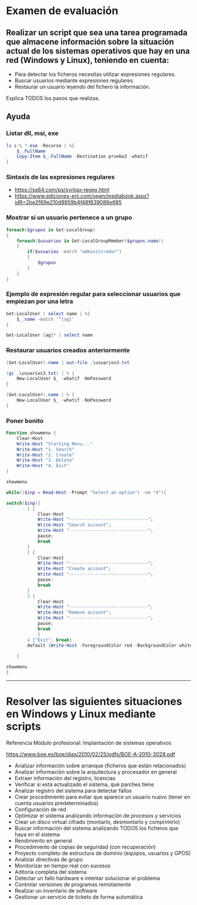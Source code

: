 # Examen de evaluación
## Realizar un script que sea una tarea programada que almacene información sobre la situación actual de los sistemas operativos que hay en una red (Windows y Linux), teniendo en cuenta:
- Para detectar los ficheros necesitas utilizar expresiones regulares.
- Buscar usuarios mediante expresiones regulares.
- Restaurar un usuario leyendo del fichero la información.

Explica TODOS los pasos que realizas.

## Ayuda
### Listar dll, msi, exe
```PowerShell
ls c:\ *.exe -Recurse | %{
    $_.FullName
    Copy-Item $_.FullName -Destination prueba3 -whatif
}
```
### Sintaxis de las expresiones regulares
* https://ss64.com/ps/syntax-regex.html
* https://www.ediciones-eni.com/open/mediabook.aspx?idR=2be2f69e210d8959b4f48f839088e685
### Mostrar si un usuario pertenece a un grupo
```PowerShell
foreach($grupos in Get-LocalGroup)
{
    foreach($usuarios in Get-LocalGroupMember($grupos.name))
    {
        if($usuarios -match "administrador")
        {
            $grupos
        }
    }
}
```
### Ejemplo de expresión regular para seleccionar usuarios que empiezan por una letra
```PowerShell
Get-LocalUser | select name | %{
    $_.name -match '^[ag]'
}

Get-LocalUser [ag]* | select name 
```
### Restaurar usuarios creados anteriormente
```PowerShell
(Get-LocalUser).name | out-file .\usuarios3.txt

(gc .\usuarios3.txt) | % {
    New-LocalUser $_ -whatif -NoPassword
}

(Get-LocalUser).name | % {
    New-LocalUser $_ -whatif -NoPassword
}
```
### Poner bonito
```PowerShell
Function showmenu {
    Clear-Host
    Write-Host "Starting Menu..."
    Write-Host "1. Search"
    Write-Host "2. Create"
    Write-Host "3. Delete"
    Write-Host "4. Exit"
}

showmenu

while(($inp = Read-Host -Prompt "Select an option") -ne "4"){

switch($inp){
        1 {
            Clear-Host
            Write-Host "------------------------------";
            Write-Host "Search account"; 
            Write-Host "------------------------------";
            pause;
            break
        }
        2 {
            Clear-Host
            Write-Host "------------------------------";
            Write-Host "Create account";
            Write-Host "------------------------------";
            pause; 
            break
        }
        3 {
            Clear-Host
            Write-Host "------------------------------";
            Write-Host "Remove account";
            Write-Host "------------------------------"; 
            pause;
            break
            }
        4 {"Exit"; break}
        default {Write-Host -ForegroundColor red -BackgroundColor white "Invalid option. Please select another option";pause}
        
    }

showmenu
}
```
---------------

# Resolver las siguientes situaciones en Windows y Linux mediante scripts
Referencia Módulo profesional: Implantación de sistemas operativos

https://www.boe.es/boe/dias/2010/02/25/pdfs/BOE-A-2010-3028.pdf

- Analizar información sobre arranque (ficheros que están relacionados)
- Analizar información sobre la arquitectura y procesador en general
- Extraer información del registro, licencias
- Verificar si está actualizado el sistema, qué parches tiene
- Analizar registro del sistema para detectar fallos
- Crear procedimiento para evitar que aparece un usuario nuevo (tener en cuenta usuarios predeterminados)
- Configuración de red
- Optimizar el sistema analizando información de procesos y servicios
- Crear un disco virtual cifrado (montarlo, desmontarlo y comprimirlo)
- Buscar información del sistema analizando TODOS los ficheros que haya en el sistema
- Rendimiento en general
- Procedimiento de copias de seguridad (con recuperación)
- Proyecto completo de estructura de dominio (equipos, usuarios y GPOS)
- Analizar directivas de grupo
- Monitorizar en tiempo real con sucesos
- Aditoría completa del sistema
- Detectar un fallo hardware e intentar solucionar el problema
- Controlar versiones de programas remotamente
- Realizar un inventario de software
- Gestionar un servicio de tickets de forma automática
